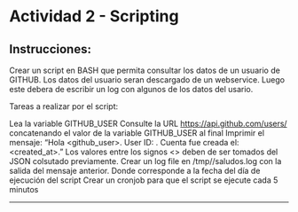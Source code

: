 # Actividad 2 - Scripting

## Instrucciones:
Crear un script en BASH que permita consultar los datos de un usuario de GITHUB. Los datos del usuario seran descargado de un webservice. Luego este debera de escribir un log con algunos de los datos del usario.

Tareas a realizar por el script:

Lea la variable GITHUB_USER
Consulte la URL https://api.github.com/users/ concatenando el valor de la variable GITHUB_USER al final
Imprimir el mensaje: “Hola <github_user>. User ID: <id>. Cuenta fue creada el: <created_at>.” Los valores entre los signos <> deben de ser tomados del JSON colsutado previamente.
Crear un log file en /tmp/<fecha>/saludos.log con la salida del mensaje anterior. Donde <fecha> corresponde a la fecha del día de ejecución del script
Crear un cronjob para que el script se ejecute cada 5 minutos

---
